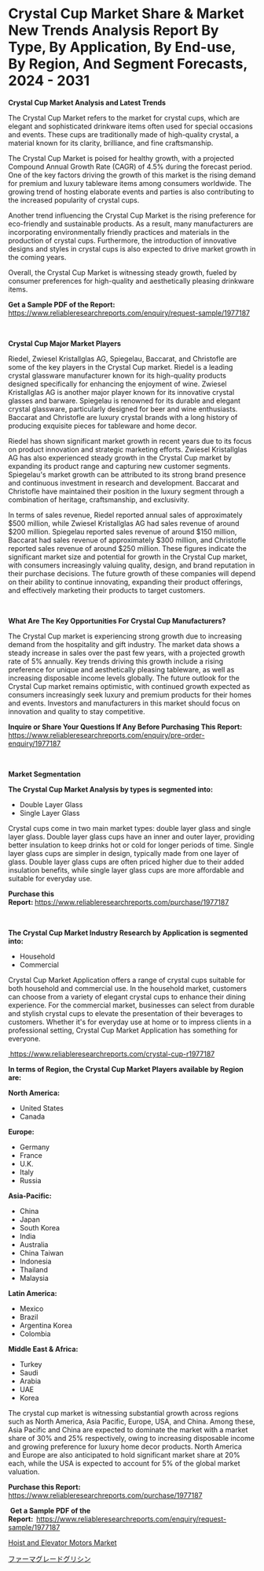 <p><h1>Crystal Cup Market Share & Market New Trends Analysis Report By Type, By Application, By End-use, By Region, And Segment Forecasts, 2024 - 2031</h1></p><p><strong>Crystal Cup Market Analysis and Latest Trends</strong></p>
<p><p>The Crystal Cup Market refers to the market for crystal cups, which are elegant and sophisticated drinkware items often used for special occasions and events. These cups are traditionally made of high-quality crystal, a material known for its clarity, brilliance, and fine craftsmanship. </p><p>The Crystal Cup Market is poised for healthy growth, with a projected Compound Annual Growth Rate (CAGR) of 4.5% during the forecast period. One of the key factors driving the growth of this market is the rising demand for premium and luxury tableware items among consumers worldwide. The growing trend of hosting elaborate events and parties is also contributing to the increased popularity of crystal cups.</p><p>Another trend influencing the Crystal Cup Market is the rising preference for eco-friendly and sustainable products. As a result, many manufacturers are incorporating environmentally friendly practices and materials in the production of crystal cups. Furthermore, the introduction of innovative designs and styles in crystal cups is also expected to drive market growth in the coming years.</p><p>Overall, the Crystal Cup Market is witnessing steady growth, fueled by consumer preferences for high-quality and aesthetically pleasing drinkware items.</p></p>
<p><strong>Get a Sample PDF of the Report:&nbsp;</strong> <a href="https://www.reliableresearchreports.com/enquiry/request-sample/1977187">https://www.reliableresearchreports.com/enquiry/request-sample/1977187</a></p>
<p>&nbsp;</p>
<p><strong>Crystal Cup Major Market Players</strong></p>
<p><p>Riedel, Zwiesel Kristallglas AG, Spiegelau, Baccarat, and Christofle are some of the key players in the Crystal Cup market. Riedel is a leading crystal glassware manufacturer known for its high-quality products designed specifically for enhancing the enjoyment of wine. Zwiesel Kristallglas AG is another major player known for its innovative crystal glasses and barware. Spiegelau is renowned for its durable and elegant crystal glassware, particularly designed for beer and wine enthusiasts. Baccarat and Christofle are luxury crystal brands with a long history of producing exquisite pieces for tableware and home decor.</p><p>Riedel has shown significant market growth in recent years due to its focus on product innovation and strategic marketing efforts. Zwiesel Kristallglas AG has also experienced steady growth in the Crystal Cup market by expanding its product range and capturing new customer segments. Spiegelau's market growth can be attributed to its strong brand presence and continuous investment in research and development. Baccarat and Christofle have maintained their position in the luxury segment through a combination of heritage, craftsmanship, and exclusivity.</p><p>In terms of sales revenue, Riedel reported annual sales of approximately $500 million, while Zwiesel Kristallglas AG had sales revenue of around $200 million. Spiegelau reported sales revenue of around $150 million, Baccarat had sales revenue of approximately $300 million, and Christofle reported sales revenue of around $250 million. These figures indicate the significant market size and potential for growth in the Crystal Cup market, with consumers increasingly valuing quality, design, and brand reputation in their purchase decisions. The future growth of these companies will depend on their ability to continue innovating, expanding their product offerings, and effectively marketing their products to target customers.</p></p>
<p>&nbsp;</p>
<p><strong>What Are The Key Opportunities For Crystal Cup Manufacturers?</strong></p>
<p><p>The Crystal Cup market is experiencing strong growth due to increasing demand from the hospitality and gift industry. The market data shows a steady increase in sales over the past few years, with a projected growth rate of 5% annually. Key trends driving this growth include a rising preference for unique and aesthetically pleasing tableware, as well as increasing disposable income levels globally. The future outlook for the Crystal Cup market remains optimistic, with continued growth expected as consumers increasingly seek luxury and premium products for their homes and events. Investors and manufacturers in this market should focus on innovation and quality to stay competitive.</p></p>
<p><strong>Inquire or Share Your Questions If Any Before Purchasing This Report:</strong> <a href="https://www.reliableresearchreports.com/enquiry/pre-order-enquiry/1977187">https://www.reliableresearchreports.com/enquiry/pre-order-enquiry/1977187</a></p>
<p>&nbsp;</p>
<p><strong>Market Segmentation</strong></p>
<p><strong>The Crystal Cup Market Analysis by types is segmented into:</strong></p>
<p><ul><li>Double Layer Glass</li><li>Single Layer Glass</li></ul></p>
<p><p>Crystal cups come in two main market types: double layer glass and single layer glass. Double layer glass cups have an inner and outer layer, providing better insulation to keep drinks hot or cold for longer periods of time. Single layer glass cups are simpler in design, typically made from one layer of glass. Double layer glass cups are often priced higher due to their added insulation benefits, while single layer glass cups are more affordable and suitable for everyday use.</p></p>
<p><strong>Purchase this Report:&nbsp;</strong><a href="https://www.reliableresearchreports.com/purchase/1977187">https://www.reliableresearchreports.com/purchase/1977187</a></p>
<p>&nbsp;</p>
<p><strong>The Crystal Cup Market Industry Research by Application is segmented into:</strong></p>
<p><ul><li>Household</li><li>Commercial</li></ul></p>
<p><p>Crystal Cup Market Application offers a range of crystal cups suitable for both household and commercial use. In the household market, customers can choose from a variety of elegant crystal cups to enhance their dining experience. For the commercial market, businesses can select from durable and stylish crystal cups to elevate the presentation of their beverages to customers. Whether it's for everyday use at home or to impress clients in a professional setting, Crystal Cup Market Application has something for everyone.</p></p>
<p><a href="https://www.reliableresearchreports.com/crystal-cup-r1977187">&nbsp;https://www.reliableresearchreports.com/crystal-cup-r1977187</a></p>
<p><strong>In terms of Region, the Crystal Cup Market Players available by Region are:</strong></p>
<p>
    <p> <strong> North America: </strong>
        <ul>
            <li>United States</li>
            <li>Canada</li>
        </ul>
        </p> 
    <p> <strong> Europe: </strong>
        <ul>
            <li>Germany</li>
            <li>France</li>
            <li>U.K.</li>
            <li>Italy</li>
            <li>Russia</li>
        </ul>
        </p> 
    <p> <strong> Asia-Pacific: </strong>
        <ul>
            <li>China</li>
            <li>Japan</li>
            <li>South Korea</li>
            <li>India</li>
            <li>Australia</li>
            <li>China Taiwan</li>
            <li>Indonesia</li>
            <li>Thailand</li>
            <li>Malaysia</li>
        </ul>
        </p> 
    <p> <strong> Latin America: </strong>
        <ul>
            <li>Mexico</li>
            <li>Brazil</li>
            <li>Argentina Korea</li>
            <li>Colombia</li>
        </ul>
        </p> 
    <p> <strong> Middle East & Africa: </strong>
        <ul>
            <li>Turkey</li>
            <li>Saudi</li>
            <li>Arabia</li>
            <li>UAE</li>
            <li>Korea</li>
        </ul>
    </p>
    </p>
<p><p>The crystal cup market is witnessing substantial growth across regions such as North America, Asia Pacific, Europe, USA, and China. Among these, Asia Pacific and China are expected to dominate the market with a market share of 30% and 25% respectively, owing to increasing disposable income and growing preference for luxury home decor products. North America and Europe are also anticipated to hold significant market share at 20% each, while the USA is expected to account for 5% of the global market valuation.</p></p>
<p><strong>Purchase this Report: </strong><a href="https://www.reliableresearchreports.com/purchase/1977187">https://www.reliableresearchreports.com/purchase/1977187</a></p>
<p>&nbsp;<strong>Get a Sample PDF of the Report:&nbsp;&nbsp;</strong><a href="https://www.reliableresearchreports.com/enquiry/request-sample/1977187">https://www.reliableresearchreports.com/enquiry/request-sample/1977187</a></p>
<p><strong></strong></p>
<p><p><a href="https://view.publitas.com/reportprime-1/hoist-and-elevator-motors-market-size-is-growing-at-cagr-of-11-1-this-report-covers-analysis-by-market-segmentation-growth-and-forecast-2024-2031/">Hoist and Elevator Motors Market</a></p><p><a href="https://github.com/SkylarReilly36/Market-Research-Report-List-1/blob/main/4156252142523.md">ファーマグレードグリシン</a></p></p>